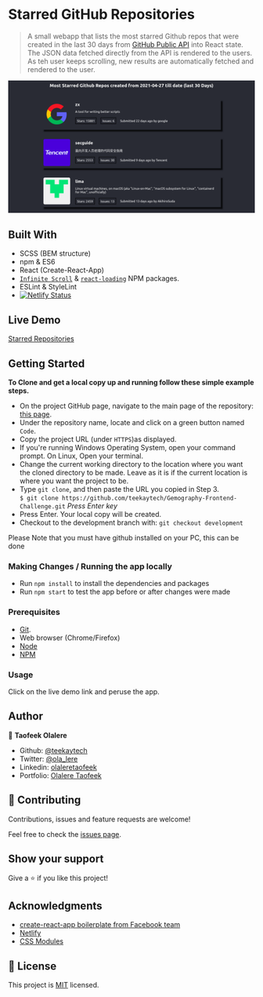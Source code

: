 # Starred GitHub Repositories

> A small webapp that lists the most starred Github repos that were created in the last 30 days from [GitHub Public API](https://api.github.com/) into React state. The JSON data fetched directly from the API is rendered to the users. As teh user keeps scrolling, new results are automatically fetched and rendered to the user.

![First Screenshot here...](src/screenshots/page-one.png)

## Built With

- SCSS (BEM structure)
- npm & ES6
- React (Create-React-App)
- [`Infinite Scroll`](https://www.npmjs.com/package/react-infinite-scroll-component) & [`react-loading`](src/screenshots/page-one.png) NPM packages.
- ESLint & StyleLint
- [![Netlify Status](https://api.netlify.com/api/v1/badges/03c97479-2368-45a4-8ce5-f71b4d657569/deploy-status)](https://app.netlify.com/sites/gemo-starred-repos/deploys)

## Live Demo

[Starred Repositories](gemo-starred-repos.netlify.app)

## Getting Started

**To Clone and get a local copy up and running follow these simple example steps.**

- On the project GitHub page, navigate to the main page of the repository: [this page](https://github.com/teekaytech/Gemography-Frontend-Challenge).
- Under the repository name, locate and click on a green button named `Code`.
- Copy the project URL (under `HTTPS`)as displayed.
- If you're running Windows Operating System, open your command prompt. On Linux, Open your terminal.
- Change the current working directory to the location where you want the cloned directory to be made. Leave as it is if the current location is where you want the project to be.
- Type `git clone`, and then paste the URL you copied in Step 3.<br>
  `$ git clone https://github.com/teekaytech/Gemography-Frontend-Challenge.git` <em>Press Enter key</em><br>
- Press Enter. Your local copy will be created.
- Checkout to the development branch with: `git checkout development`

Please Note that you must have github installed on your PC, this can be done

### Making Changes / Running the app locally

- Run `npm install` to install the dependencies and packages
- Run `npm start` to test the app before or after changes were made

### Prerequisites

- [Git](https://gist.github.com/derhuerst/1b15ff4652a867391f03).
- Web browser (Chrome/Firefox)
- [Node](https://nodejs.org/en/)
- [NPM](https://www.npmjs.com/get-npm)

### Usage

Click on the live demo link and peruse the app.

## Author

👤 **Taofeek Olalere**

- Github: [@teekaytech](https://github.com/teekaytech)
- Twitter: [@ola_lere](https://twitter.com/ola_lere)
- Linkedin: [olaleretaofeek](https://linkedin.com/in/olaleretaofeek)
- Portfolio: [Olalere Taofeek](https://teekaytech.github.io/olaleretaofeek/)

## 🤝 Contributing

Contributions, issues and feature requests are welcome!

Feel free to check the [issues page](https://github.com/teekaytech/Gemography-Frontend-Challenge/issues).

## Show your support

Give a ⭐️ if you like this project!

## Acknowledgments

- [create-react-app boilerplate from Facebook team](https://github.com/facebook/create-react-app)
- [Netlify](https://app.netlify.com/)
- [CSS Modules](https://css-tricks.com/css-modules-part-1-need/)

## 📝 License

This project is [MIT](/LICENSE) licensed.
